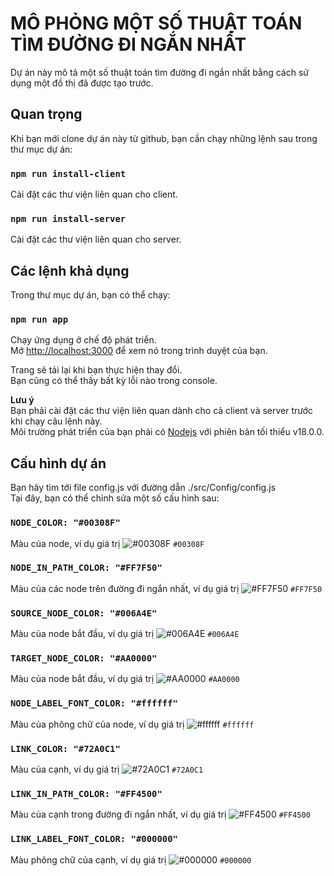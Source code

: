 # MÔ PHỎNG MỘT SỐ THUẬT TOÁN TÌM ĐƯỜNG ĐI NGẮN NHẤT

Dự án này mô tả một số thuật toán tìm đường đi ngắn nhất bằng cách sử dụng một đồ thị đã được tạo trước.

## Quan trọng

Khi bạn mới clone dự án này từ github, bạn cần chạy những lệnh sau trong thư mục dự án:

### `npm run install-client`

Cài đặt các thư viện liên quan cho client.

### `npm run install-server`

Cài đặt các thư viện liên quan cho server.

## Các lệnh khả dụng

Trong thư mục dự án, bạn có thể chạy:

### `npm run app`

Chạy ứng dụng ở chế độ phát triển.\
Mở [http://localhost:3000](http://localhost:3000) để xem nó trong trình duyệt của bạn.

Trang sẽ tải lại khi bạn thực hiện thay đổi.\
Bạn cũng có thể thấy bất kỳ lỗi nào trong console.

**Lưu ý**\
Bạn phải cài đặt các thư viện liên quan dành cho cả client và server trước khi chạy câu lệnh này.\
Môi trường phát triển của bạn phải có [Nodejs](https://nodejs.org/en/download) với phiên bản tối thiểu v18.0.0.

## Cấu hình dự án

Bạn hãy tìm tới file config.js với đường dẫn ./src/Config/config.js\
Tại đây, bạn có thể chỉnh sửa một số cấu hình sau:

### `NODE_COLOR: "#00308F"`

Màu của node, ví dụ giá trị ![#00308F](https://placehold.co/15x15/00308F/00308F.png) `#00308F`

### `NODE_IN_PATH_COLOR: "#FF7F50"`

Màu của các node trên đường đi ngắn nhất, ví dụ giá trị ![#FF7F50](https://placehold.co/15x15/FF7F50/FF7F50.png) `#FF7F50`

### `SOURCE_NODE_COLOR: "#006A4E"`

Màu của node bắt đầu, ví dụ giá trị ![#006A4E](https://placehold.co/15x15/006A4E/006A4E.png) `#006A4E`

### `TARGET_NODE_COLOR: "#AA0000"`

Màu của node bắt đầu, ví dụ giá trị ![#AA0000](https://placehold.co/15x15/AA0000/AA0000.png) `#AA0000`

### `NODE_LABEL_FONT_COLOR: "#ffffff"`

Màu của phông chữ của node, ví dụ giá trị ![#ffffff](https://placehold.co/15x15/ffffff/ffffff.png) `#ffffff`

### `LINK_COLOR: "#72A0C1"`

Màu của cạnh, ví dụ giá trị ![#72A0C1](https://placehold.co/15x15/72A0C1/72A0C1.png) `#72A0C1`

### `LINK_IN_PATH_COLOR: "#FF4500"`

Màu của cạnh trong đường đi ngắn nhất, ví dụ giá trị ![#FF4500](https://placehold.co/15x15/FF4500/FF4500.png) `#FF4500`

### `LINK_LABEL_FONT_COLOR: "#000000"`

Màu phông chữ của cạnh, ví dụ giá trị ![#000000](https://placehold.co/15x15/000000/000000.png) `#000000`
